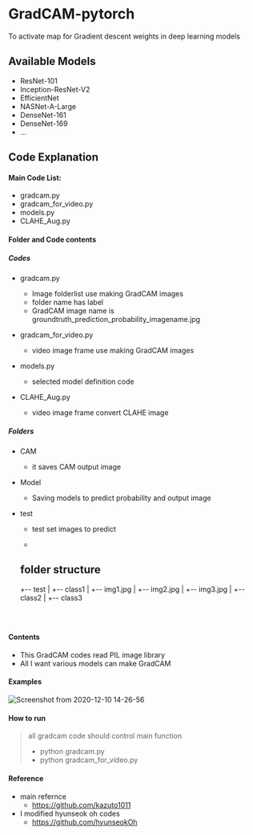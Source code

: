 # GradCAM-pytorch

To activate map for Gradient descent weights in deep learning models



## Available Models
- ResNet-101
- Inception-ResNet-V2
- EfficientNet
- NASNet-A-Large
- DenseNet-161
- DenseNet-169
- ...

## Code Explanation
#### Main Code List:

- gradcam.py 
- gradcam_for_video.py
- models.py
- CLAHE_Aug.py

#### Folder and Code contents

##### Codes

- gradcam.py

  - Image folderlist use making GradCAM images
  - folder name has label
  - GradCAM image name is groundtruth_prediction_probability_imagename.jpg
- gradcam_for_video.py

  - video image frame use making GradCAM images
- models.py
  - selected model definition code
- CLAHE_Aug.py
  - video image frame convert CLAHE image 

##### Folders

- CAM

  - it saves CAM output image 

- Model

  - Saving models to predict probability and output image

- test

  - test set images to predict
  
  - ```buildoutcfg
  ## folder structure
    +-- test
    |   +-- class1
    |           +-- img1.jpg
    |           +-- img2.jpg
    |           +-- img3.jpg
    |   +-- class2
    |   +-- class3
    ```



#### Contents

- This GradCAM  codes read PIL image library
- All I want various models can make GradCAM

#### Examples

![Screenshot from 2020-12-10 14-26-56](https://user-images.githubusercontent.com/26396102/101725366-d9c59280-3af3-11eb-8308-6633c08a20c8.png)



#### How to run 

> all gradcam code should control main function
>
> - python gradcam.py
>- python gradcam_for_video.py



#### Reference

- main refernce
  - https://github.com/kazuto1011
- I modified hyunseok oh codes
  - https://github.com/hyunseokOh



